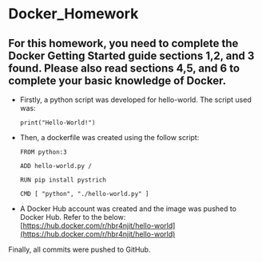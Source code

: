# Docker_Homework
## For this homework, you need to complete the Docker Getting Started guide sections 1,2, and 3 found. Please also read sections 4,5, and 6 to complete your basic knowledge of Docker.

 

 - Firstly, a python script was developed for hello-world. The script used was:

    `print("Hello-World!")`

 - Then, a dockerfile was created using the follow script:

    `FROM python:3  `
      
    `ADD hello-world.py /  `
      
   ` RUN pip install pystrich ` 
      
    `CMD [ "python", "./hello-world.py" ]`

 - A Docker Hub account was created and the image was pushed to Docker Hub. Refer to the below: [https://hub.docker.com/r/hbr4njit/hello-world](https://hub.docker.com/r/hbr4njit/hello-world)

Finally, all commits were pushed to GitHub.